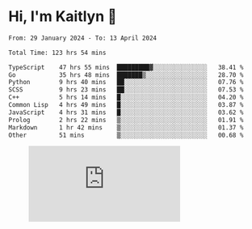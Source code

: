# Hi, I'm Kaitlyn 👋
<!--START_SECTION:waka-->

```txt
From: 29 January 2024 - To: 13 April 2024

Total Time: 123 hrs 54 mins

TypeScript    47 hrs 55 mins  █████████▓░░░░░░░░░░░░░░░   38.41 %
Go            35 hrs 48 mins  ███████▒░░░░░░░░░░░░░░░░░   28.70 %
Python        9 hrs 40 mins   ██░░░░░░░░░░░░░░░░░░░░░░░   07.76 %
SCSS          9 hrs 23 mins   ██░░░░░░░░░░░░░░░░░░░░░░░   07.53 %
C++           5 hrs 14 mins   █░░░░░░░░░░░░░░░░░░░░░░░░   04.20 %
Common Lisp   4 hrs 49 mins   █░░░░░░░░░░░░░░░░░░░░░░░░   03.87 %
JavaScript    4 hrs 31 mins   █░░░░░░░░░░░░░░░░░░░░░░░░   03.62 %
Prolog        2 hrs 22 mins   ▒░░░░░░░░░░░░░░░░░░░░░░░░   01.91 %
Markdown      1 hr 42 mins    ▒░░░░░░░░░░░░░░░░░░░░░░░░   01.37 %
Other         51 mins         ▒░░░░░░░░░░░░░░░░░░░░░░░░   00.68 %
```

<!--END_SECTION:waka-->

<figure><embed src="https://wakatime.com/share/@018d58bc-3d22-46c9-b2d7-4ed36fb8172d/243b5d9b-77cd-4133-89ff-dcc8f225fa18.svg"></embed></figure>
